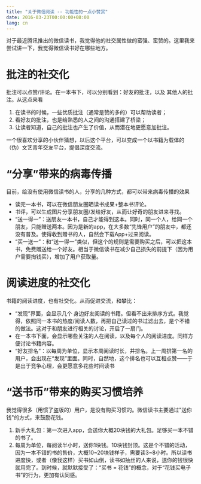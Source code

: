 ```yaml
---
title: "关于微信阅读 -- 功能性的一点小赞赏"
date: 2016-03-23T00:00:00+08:00
lang: cn
---
```


对于最近腾讯推出的微信读书，我觉得他的社交属性做的蛮强、蛮赞的。这里我来尝试讲一下，我觉得微信读书好在哪些地方。


# 批注的社交化

批注可以点赞/评论。在一本书下，可以分别看到：好友的批注，以及 其他人的批注。从这点来看

1. 在读书的时候，一些优质批注（通常是赞的多的）可以帮助读者；
2. 看好友的批注，也是给熟悉的人之间的沟通搭建了桥梁；
3. 让读者知道，自己的批注也产生了价值，从而潜在地更愿意加批注。

一个很喜欢分享的小伙伴猜想，以后这个平台，可以变成一个以书籍为载体的（伪）文艺青年交友平台，提倡深度交流。


# “分享”带来的病毒传播
目前，给没有使用微信读书的人，分享的几种方式，都可以带来病毒传播的效果

- 读完一本书，可以在微信朋友圈晒读书成果+整本书评论。
- 书评，可以生成图片分享朋友圈/发给好友，从而让好奇的朋友进来寻找。
- “送一得一”：送朋友一本书，自己才能得到这本。同时，同一个人，给同一个朋友，只能赠送两本。因为是新的app，在大多数“先锋用户”的朋友中，都还没有普及。使得收到赠书的人，自然会下载App+过来阅读。
- “买一送一”：和“送一得一”类似，但这个的规则是需要购买之后，可以把这本书，免费赠送给一个好友。相当于微信读书在减少自己损失的前提下（因为用户需要掏钱买），增加了用户获取量。


# 阅读进度的社交化

书籍的阅读进度，也有社交化。从而促进交流，和攀比：

- “发现”界面，会显示几个 身边好友阅读的书籍。但看不出来排序方式。我觉得，依照同一本书的热度/阅读人数，再把自己读过的书过滤出去，是个不错的做法。这对于和朋友进行相关的讨论，开启了一扇门。
- 在一本书下面，会显示哪些关注的人在阅读，以及每个人的阅读进度。同样方便讨论书籍内容。
- “好友排名”：以每周为单位，显示本周阅读时长，并排名。上一周排第一名的用户，会出现在“发现”里面。同时，自然地，这个排名也可以互相点赞——于是出于竞争心理，会更愿意多花些时间读书

# “送书币”带来的购买习惯培养
我觉得很多（用惯了盗版的）用户，是没有购买习惯的。微信读书主要通过"送你钱"的方式，来鼓励花钱。

1. 新手大礼包：第一次进入app，会送你大概20块钱的大礼包。足够买一本不错的书了。
2. 每周为单位，每阅读半小时，送你1块钱。10块钱封顶。这是个不错的活动，因为一本不错的书的售价，大概10~20块钱样子，需要读3~8小时。所以读书进度快，或者（像我这样）买书如山倒，读书如抽丝的人来说，送你的钱很快就用完了。到时候，就默默接受了：“买书 = 花钱”的概念，对于“花钱买电子书”的行为，更加有认同感。

